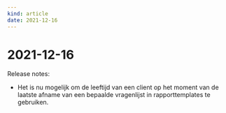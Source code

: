 ```yaml
---
kind: article
date: 2021-12-16
---
```


# 2021-12-16

Release notes:

* Het is nu mogelijk om de leeftijd van een client op het moment van de laatste afname van een bepaalde vragenlijst in rapporttemplates te gebruiken.

